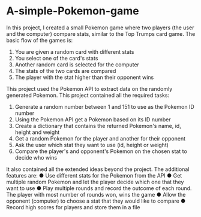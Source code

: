 # A-simple-Pokemon-game
In this project, I created a small Pokemon game where two players (the user and the computer) compare stats, similar to the Top Trumps card game. The basic flow of the games is:
1. You are given a random card with different stats
2. You select one of the card's stats
3. Another random card is selected for the computer
4. The stats of the two cards are compared
5. The player with the stat higher than their opponent wins

This project used the Pokemon API to extract data on the randomly generated Pokemon. This project contained all the required tasks: 
1. Generate a random number between 1 and 151 to use as the Pokemon ID number
2. Using the Pokemon API get a Pokemon based on its ID number
3. Create a dictionary that contains the returned Pokemon's name, id, height and weight
4. Get a random Pokemon for the player and another for their opponent
5. Ask the user which stat they want to use (id, height or weight)
6. Compare the player's and opponent's Pokemon on the chosen stat to decide who wins

It also contained all the extended ideas beyond the project. The additional features are:
● Use different stats for the Pokemon from the API
● Get multiple random Pokemon and let the player decide which one that they want to use
● Play multiple rounds and record the outcome of each round. The player with most number of rounds won, wins the game
● Allow the opponent (computer) to choose a stat that they would like to compare
● Record high scores for players and store them in a file
